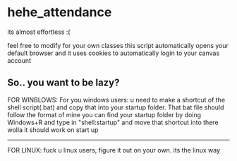 # hehe_attendance
 its almost effortless :(
 
feel free to modify for your own classes 
this script automatically opens your default browser and it uses cookies to automatically login to your canvas account 

So.. you want to be lazy? 
--------------------------------------------------------------------------------------------------------------------
FOR WINBLOWS:
For you windows users: u need to make a shortcut of the shell script(.bat) and copy that into your startup folder.
That bat file should follow the format of mine
you can find your startup folder by doing Windows+R and type in "shell:startup" and move that shortcut into there 
wolla it should work on start up

---------------------------------------------------------------------------------------------------------------------
FOR LINUX:
fuck u linux users, figure it out on your own. its the linux way
